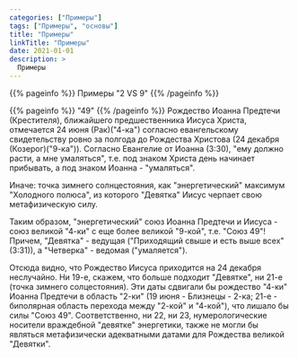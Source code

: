 ```yaml
---
categories: ["Примеры"]
tags: ["Примеры", "основы"]
title: "Примеры"
linkTitle: "Примеры"
date: 2021-01-01
description: >
  Примеры
---
```

<!-- Yandex.Metrika counter -->
<script type="text/javascript" >
   (function(m,e,t,r,i,k,a){m[i]=m[i]||function(){(m[i].a=m[i].a||[]).push(arguments)};
   m[i].l=1*new Date();k=e.createElement(t),a=e.getElementsByTagName(t)[0],k.async=1,k.src=r,a.parentNode.insertBefore(k,a)})
   (window, document, "script", "https://mc.yandex.ru/metrika/tag.js", "ym");

   ym(87588277, "init", {
        clickmap:true,
        trackLinks:true,
        accurateTrackBounce:true
   });
</script>
<noscript><div><img src="https://mc.yandex.ru/watch/87588277" style="position:absolute; left:-9999px;" alt="" /></div></noscript>
<!-- /Yandex.Metrika counter -->
{{% pageinfo %}}
Примеры "2 VS 9"
{{% /pageinfo %}}

{{% pageinfo %}}
"49"
{{% /pageinfo %}}
Рождество Иоанна Предтечи (Крестителя), ближайшего предшественника Иисуса Христа, отмечается 24 июня (Рак)("4-ка") согласно евангельскому свидетельству ровно за полгода до Рождества Христова (24 декабря (Козерог)("9-ка")). Согласно Евангелие от Иоанна (3:30), "ему должно расти, а мне умаляться", т.е. под знаком Христа день начинает прибывать, а под знаком Иоанна - "умаляться".

Иначе: точка зимнего солнцестояния, как "энергетический" максимум "Холодного полюса", из которого "Девятка" Иисус черпает свою метафизическую силу.

Таким образом, "энергетический" союз Иоанна Предтечи и Иисуса - союз великой "4-ки" с еще более великой "9-кой", т.е. "Союз 49"! Причем, "Девятка" - ведущая ("Приходящий свыше и есть выше всех"(3:31)), а "Четверка" - ведомая ("умаляется").

Отсюда видно, что Рождество Иисуса приходится на 24 декабря неслучайно. Ни 19-е, скажем, что больше подходит "Девятке", ни 21-е (точка зимнего солцестояния). Эти даты сдвигали бы рождество "4-ки" Иоанна Предтечи в область "2-ки" (19 июня - Близнецы - 2-ка; 21-е - биполярная область перехода между "2-кой" и "4-кой"), что лишало бы силы "Союз 49". Соответственно, ни 22, ни 23, нумерологические носители враждебной "девятке" энергетики, также не могли бы являться метафизически адекватными датами для Рождества великой "Девятки".
